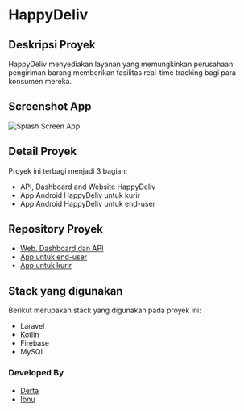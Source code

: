 # HappyDeliv #
## Deskripsi Proyek ##
HappyDeliv menyediakan layanan yang memungkinkan perusahaan pengiriman barang memberikan fasilitas real-time tracking
bagi para konsumen mereka.
## Screenshot App ##
![Splash Screen App](http://happydeliv.com/public/images/app_mini.PNG)

## Detail Proyek ##
Proyek ini terbagi menjadi 3 bagian: 
- API, Dashboard and Website HappyDeliv
- App Android HappyDeliv untuk kurir
- App Android HappyDeliv untuk end-user

## Repository Proyek ##
- [Web, Dashboard dan API](https://github.com/dertajora/happydeliv)
- [App untuk end-user](https://github.com/astroidnu/happydelivapp)
- [App untuk kurir](https://github.com/astroidnu/happydelivappcourier)

## Stack yang digunakan ##
Berikut merupakan stack yang digunakan pada proyek ini: 
- Laravel
- Kotlin
- Firebase
- MySQL

### Developed By ###
- [Derta](https://www.linkedin.com/in/derta-isyajora-20148950/)
- [Ibnu](https://id.linkedin.com/in/ibnu-muzzakkir-094985107)
